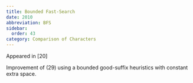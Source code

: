 ```yaml
---
title: Bounded Fast-Search
date: 2010
abbreviation: BFS
sidebar:
  order: 43
category: Comparison of Characters
---
```


Appeared in [20]

Improvement of (29) using a bounded good-suffix heuristics with constant extra space.
